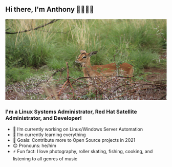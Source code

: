 ## Hi there, I'm Anthony 👋🏾👲🏿

![White Tailed Deer][profile]

### I'm a Linux Systems Administrator, Red Hat Satellite Administrator, and Developer!
- 🔭 I’m currently working on Linux/Windows Server Automation
- 🌱 I’m currently learning everything
- 🥅 Goals: Contribute more to Open Source projects in 2021
- 😊 Pronouns: he/him
- ⚡ Fun fact: I love photography, roller skating, fishing, cooking, and listening to all genres of music

[profile]: https://raw.githubusercontent.com/AnthonyB955/AnthonyB955/master/images/White_Tailed_Deer.jpg

